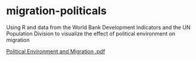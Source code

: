 # migration-politicals
Using R and data from the World Bank Development Indicators and the UN Population Division to visualize the effect of political environment on migration

[Political Environment and Migration .pdf](https://github.com/geetan-gandhe/migration-politicals/files/6896859/Political.Environment.and.Migration.pdf)


















